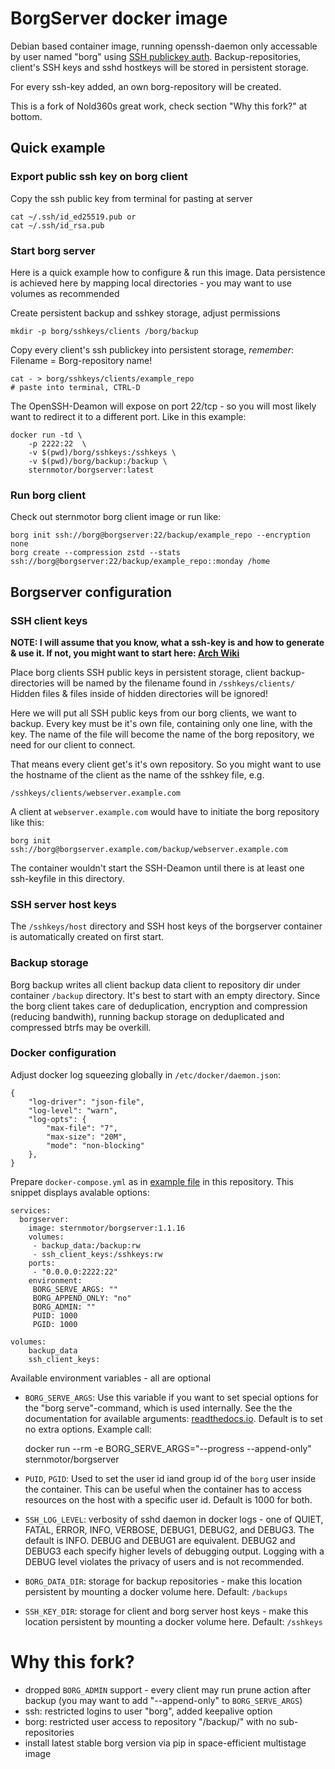 BorgServer docker image
==========================

Debian based container image, running openssh-daemon only accessable by user
named "borg" using [SSH publickey auth][ssh_pubkey].
Backup-repositories, client's SSH keys and sshd hostkeys will be stored in
persistent storage.  

For every ssh-key added, an own borg-repository will be created.

This is a fork of Nold360s great work, check section "Why this fork?" at
bottom.

Quick example
-------------

### Export public ssh key on borg client

Copy the ssh public key from terminal for pasting at server

	cat ~/.ssh/id_ed25519.pub or 
	cat ~/.ssh/id_rsa.pub 


### Start borg server

Here is a quick example how to configure & run this image. Data persistence is
achieved here by mapping local directories - you may want to use volumes as
recommended


Create persistent backup and sshkey storage, adjust permissions

    mkdir -p borg/sshkeys/clients /borg/backup

Copy every client's ssh publickey into persistent storage, *remember*: Filename = Borg-repository name!

    cat - > borg/sshkeys/clients/example_repo
    # paste into terminal, CTRL-D 


The OpenSSH-Deamon will expose on port 22/tcp - so you will most likely want to redirect it to a different port. Like in this example:

    docker run -td \
        -p 2222:22  \
        -v $(pwd)/borg/sshkeys:/sshkeys \
        -v $(pwd)/borg/backup:/backup \
        sternmotor/borgserver:latest


### Run borg client

Check out sternmotor borg client image or run like:
    
    borg init ssh://borg@borgserver:22/backup/example_repo --encryption none
    borg create --compression zstd --stats ssh://borg@borgserver:22/backup/example_repo::monday /home


Borgserver configuration
------------------------

### SSH client keys

**NOTE: I will assume that you know, what a ssh-key is and how to generate & use it. If not, you might want to start here: [Arch Wiki](https://wiki.archlinux.org/index.php/SSH_Keys)**

Place borg clients SSH public keys in persistent storage, client
backup-directories will be named by the filename found in `/sshkeys/clients/`
Hidden files & files inside of hidden directories will be ignored!

Here we will put all SSH public keys from our borg clients, we want to backup.
Every key must be it's own file, containing only one line, with the key. The
name of the file will become the name of the borg repository, we need for our
client to connect.

That means every client get's it's own repository. So you might want to use the
hostname of the client as the name of the sshkey file, e.g.


    /sshkeys/clients/webserver.example.com

A client at `webserver.example.com` would have to initiate the borg repository like this:

    borg init ssh://borg@borgserver.example.com/backup/webserver.example.com

The container wouldn't start the SSH-Deamon until there is at least one
ssh-keyfile in this directory.

### SSH server host keys

The `/sshkeys/host` directory and SSH host keys of the borgserver container is
automatically created on first start. 


### Backup storage

Borg backup writes all client backup data client to repository dir under
container `/backup` directory. It's best to start with an empty directory.
Since the borg client takes care of deduplication, encryption and compression
(reducing bandwith), running backup storage on deduplicated and
compressed btrfs may be overkill. 



### Docker configuration

Adjust docker log squeezing globally in `/etc/docker/daemon.json`:

    {
        "log-driver": "json-file",
        "log-level": "warn",
        "log-opts": {
            "max-file": "7",
            "max-size": "20M",
            "mode": "non-blocking"
        },
    }


Prepare `docker-compose.yml` as in [example file](docker-compose.yml) in this
repository. This snippet displays avalable options: 

    services:
      borgserver:
        image: sternmotor/borgserver:1.1.16
        volumes:
         - backup_data:/backup:rw
         - ssh_client_keys:/sshkeys:rw
        ports:
         - "0.0.0.0:2222:22"
        environment:
         BORG_SERVE_ARGS: ""
         BORG_APPEND_ONLY: "no"
         BORG_ADMIN: ""
         PUID: 1000
         PGID: 1000

	volumes:
        backup_data
        ssh_client_keys:


Available environment variables - all are optional

* `BORG_SERVE_ARGS`: Use this variable if you want to set special options for the "borg serve"-command, which is used internally. See the the documentation for available arguments: [readthedocs.io][serve_doc]. Default is to set no extra options. Example call:


	docker run --rm -e BORG_SERVE_ARGS="--progress --append-only" sternmotor/borgserver


* `PUID`, `PGID`: Used to set the user id iand group id of the `borg` user inside the container. This can be useful when the container has to access resources on the host with a specific user id.  Default is 1000 for both.

* `SSH_LOG_LEVEL`: verbosity of sshd daemon in docker logs - one of QUIET, FATAL, ERROR, INFO, VERBOSE, DEBUG1, DEBUG2, and DEBUG3. The default is INFO. DEBUG and DEBUG1 are equivalent. DEBUG2 and DEBUG3 each specify higher levels of debugging output. Logging with a DEBUG level violates the privacy of users and is not recommended. 
* `BORG_DATA_DIR`: storage for backup repositories - make this location persistent by mounting a docker volume here. Default: `/backups`
* `SSH_KEY_DIR`: storage for client and borg server host keys - make this location persistent by mounting a docker volume here. Default: `/sshkeys`


Why this fork?
==============

* dropped `BORG_ADMIN` support - every client may run prune action after
  backup (you may want to add "--append-only" to `BORG_SERVE_ARGS`)
* ssh: restricted logins to user "borg", added keepalive option
* borg: restricted user access to repository "/backup/<repository>" with no
  sub-repositories
* install latest stable borg version via pip in space-efficient multistage image


[ssh_pubkey]: https://wiki.archlinux.org/index.php/SSH_Key
[pip]: https://pypi.org/project/pip
[serve_doc]: https://borgbackup.readthedocs.io/en/stable/usage/serve.html 
